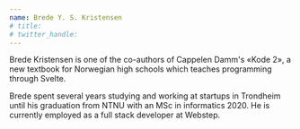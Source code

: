 ```yaml
---
name: Brede Y. S. Kristensen
# title: 
# twitter_handle: 
---
```

Brede Kristensen is one of the co-authors of Cappelen Damm's «Kode 2», a new textbook for Norwegian high schools which teaches programming through Svelte. 

Brede spent several years studying and working at startups in Trondheim until his graduation from NTNU with an MSc in informatics 2020. He is currently employed as a full stack developer at Webstep.
